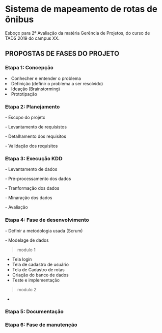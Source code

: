 # Sistema de mapeamento de rotas de ônibus
Esboço para 2ª Avaliação da matéria Gerência de Projetos, do curso de TADS 2019 do campus XX.

<h2> PROPOSTAS DE FASES DO PROJETO </h2>
<h3>Etapa 1: Concepção</h3>
<li>Conhecher e entender o problema</li>
<li>Definição (definir o problema a ser resolvido)</li>
<li>Ideação (Brainstorming)</li>
<li>Prototipação</li>

<h3>Etapa 2: Planejamento</h3>
<p>- Escopo do projeto</p>
<p>- Levantamento de requisistos</p>
<p>- Detalhamento dos requisitos</p>
<p>- Validação dos requisitos</p>

<h3>Etapa 3: Execução KDD</h3>
<p>- Levantamento de dados</p>
<p>- Pré-processamento dos dados</p>
<p>- Tranformação dos dados</p>
<p>- Minaração dos dados</p>
<p>- Avaliação</p>

<h3>Etapa 4: Fase de desenvolvimento</h3>
<p>- Definir a metodologia usada (Scrum)</p>
<p>- Modelage de dados</p>

> modulo 1
- Tela login
- Tela de cadastro de usuário
- Tela de Cadastro de rotas
- Criação do banco de dados
- Teste e implementação

> modulo 2
- 

<h3>Etapa 5: Documentação</h3>

<h3>Etapa 6: Fase de manutenção</h3>


